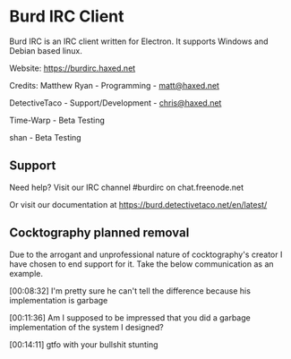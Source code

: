 # Burd IRC Client

Burd IRC is an IRC client written for Electron. It supports Windows and Debian based linux.

Website: https://burdirc.haxed.net

Credits:
Matthew Ryan - Programming - matt@haxed.net

DetectiveTaco - Support/Development - chris@haxed.net

Time-Warp - Beta Testing

shan - Beta Testing

## Support
Need help? Visit our IRC channel #burdirc on chat.freenode.net 

Or visit our documentation at https://burd.detectivetaco.net/en/latest/

## Cocktography planned removal
Due to the arrogant and unprofessional nature of cocktography's creator I have chosen to end support for it. Take the below communication as an example.
 
[00:08:32] <GaryKurtz> I'm pretty sure he can't tell the difference because his implementation is garbage

[00:11:36] <GaryKurtz> Am I supposed to be impressed that you did a garbage implementation of the system I designed?

[00:14:11] <GaryKurtz> gtfo with your bullshit stunting